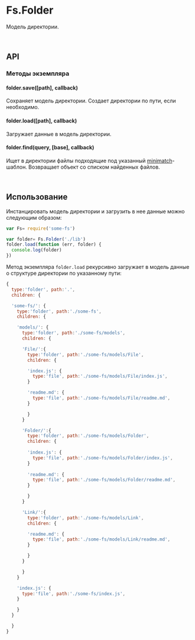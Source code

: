 # Fs.Folder
Модель директории.

 

## API


### Методы экземпляра


#### folder.save([path], callback)
Сохраняет модель директории. Создает директории по пути, если необходимо.


#### folder.load([path], callback)
Загружает данные в модель директории.


#### folder.find(query, [base], callback)
Ищет в директории файлы подходящие под указанный [minimatch](https://github.com/isaacs/minimatch)-шаблон. Возвращает объект со списком найденных файлов.

 

## Использование

Инстанцировать модель директории и загрузить в нее данные можно следующим образом:
```javascript
var Fs= require('some-fs')

var folder= Fs.Folder('./lib')
folder.load(function (err, folder) {
  console.log(folder)
})
```
Метод экземпляра ```folder.load``` рекурсивно загружает в модель данные о структуре директории по указанному пути:
```javascript
{
  type:'folder', path:'.',
  children: {

  'some-fs/': {
    type:'folder', path:'./some-fs',
    children: {

    'models/': {
      type:'folder', path:'./some-fs/models',
      children: {

      'File/':{
        type:'folder', path:'./some-fs/models/File',
        children: {

        'index.js': {
          type:'file', path:'./some-fs/models/File/index.js',
        }

        'readme.md': {
          type:'file', path:'./some-fs/models/File/readme.md',
        }

        }
      }

      'Folder/':{
        type:'folder', path:'./some-fs/models/Folder',
        children: {
        
        'index.js': {
          type:'file', path:'./some-fs/models/Folder/index.js',
        }
        
        'readme.md': {
          type:'file', path:'./some-fs/models/Folder/readme.md',
        }

        }
      }

      'Link/':{
        type:'folder', path:'./some-fs/models/Link',
        children: {

        'readme.md': {
          type:'file', path:'./some-fs/models/Link/readme.md',
        }

        }
      }

      }
    }

    'index.js': {
      type:'file', path:'./some-fs/index.js',
    }

    }
  }

  }
}
```